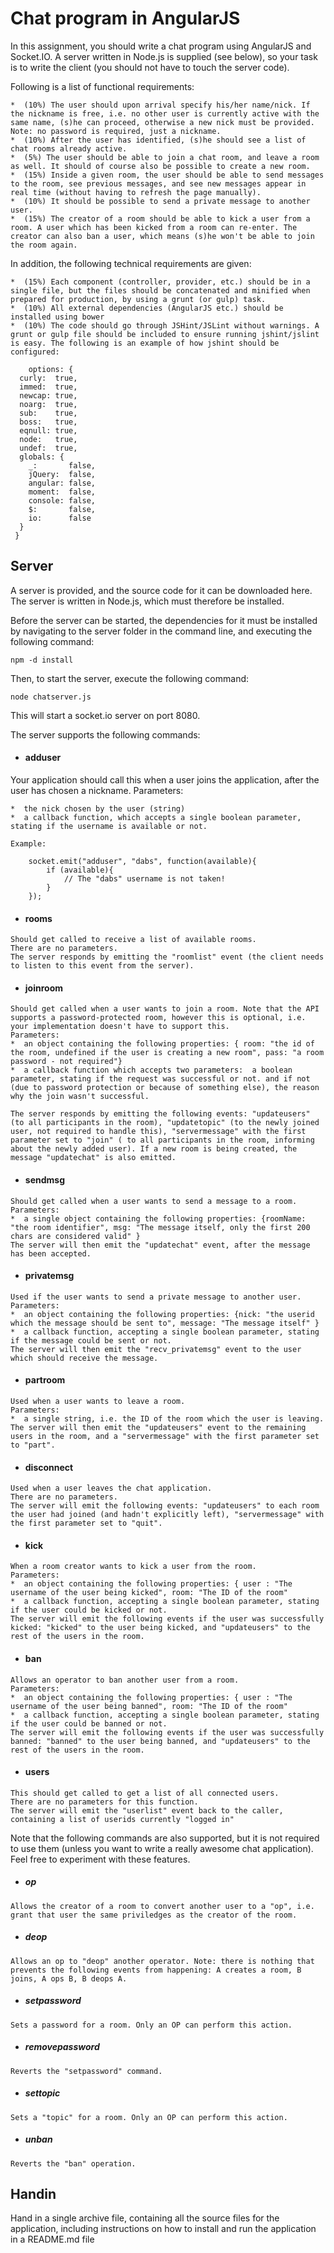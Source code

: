  	
# Chat program in AngularJS

In this assignment, you should write a chat program using AngularJS and Socket.IO. A server written in Node.js is supplied (see below), so your task is to write the client (you should not have to touch the server code).

Following is a list of functional requirements:

    *  (10%) The user should upon arrival specify his/her name/nick. If the nickname is free, i.e. no other user is currently active with the same name, (s)he can proceed, otherwise a new nick must be provided. Note: no password is required, just a nickname.
    *  (10%) After the user has identified, (s)he should see a list of chat rooms already active.
    *  (5%) The user should be able to join a chat room, and leave a room as well. It should of course also be possible to create a new room.
    *  (15%) Inside a given room, the user should be able to send messages to the room, see previous messages, and see new messages appear in real time (without having to refresh the page manually).
    *  (10%) It should be possible to send a private message to another user.
    *  (15%) The creator of a room should be able to kick a user from a room. A user which has been kicked from a room can re-enter. The creator can also ban a user, which means (s)he won't be able to join the room again.

In addition, the following technical requirements are given:

    *  (15%) Each component (controller, provider, etc.) should be in a single file, but the files should be concatenated and minified when prepared for production, by using a grunt (or gulp) task.
    *  (10%) All external dependencies (AngularJS etc.) should be installed using bower
    *  (10%) The code should go through JSHint/JSLint without warnings. A grunt or gulp file should be included to ensure running jshint/jslint is easy. The following is an example of how jshint should be configured:

		options: {
	  curly:  true,
	  immed:  true,
	  newcap: true,
	  noarg:  true,
	  sub:    true,
	  boss:   true,
	  eqnull: true,
	  node:   true,
	  undef:  true,
	  globals: {
		_:       false,
		jQuery:  false,
		angular: false,
		moment:  false,
		console: false,
		$:       false,
		io:      false
	  }
	 }

## Server

A server is provided, and the source code for it can be downloaded here. The server is written in Node.js, which must therefore be installed.

Before the server can be started, the dependencies for it must be installed by navigating to the server folder in the command line, and executing the following command:

	npm -d install

Then, to start the server, execute the following command:

	node chatserver.js

This will start a socket.io server on port 8080.

The server supports the following commands:

  *  #### adduser
Your application should call this when a user joins the application, after the user has chosen a nickname.
Parameters:

    *  the nick chosen by the user (string)
    *  a callback function, which accepts a single boolean parameter, stating if the username is available or not.

    Example:

		socket.emit("adduser", "dabs", function(available){
			if (available){
				// The "dabs" username is not taken! 
			}
		});
     
  *  #### rooms

    Should get called to receive a list of available rooms. 
    There are no parameters.
    The server responds by emitting the "roomlist" event (the client needs to listen to this event from the server).
     
  *  #### joinroom
    Should get called when a user wants to join a room. Note that the API supports a password-protected room, however this is optional, i.e. your implementation doesn't have to support this.
    Parameters:
    *  an object containing the following properties: { room: "the id of the room, undefined if the user is creating a new room", pass: "a room password - not required"}
    *  a callback function which accepts two parameters:  a boolean parameter, stating if the request was successful or not. and if not (due to password protection or because of something else), the reason why the join wasn't successful.

    The server responds by emitting the following events: "updateusers" (to all participants in the room), "updatetopic" (to the newly joined user, not required to handle this), "servermessage" with the first parameter set to "join" ( to all participants in the room, informing about the newly added user). If a new room is being created, the message "updatechat" is also emitted. 
     
  *  #### sendmsg
    Should get called when a user wants to send a message to a room. 
    Parameters:
    *  a single object containing the following properties: {roomName: "the room identifier", msg: "The message itself, only the first 200 chars are considered valid" }
    The server will then emit the "updatechat" event, after the message has been accepted.
     
  *  #### privatemsg
    Used if the user wants to send a private message to another user.
    Parameters:
    *  an object containing the following properties: {nick: "the userid which the message should be sent to", message: "The message itself" }
    *  a callback function, accepting a single boolean parameter, stating if the message could be sent or not.
    The server will then emit the "recv_privatemsg" event to the user which should receive the message.
     
  *  #### partroom
    Used when a user wants to leave a room.
    Parameters:
    *  a single string, i.e. the ID of the room which the user is leaving.
    The server will then emit the "updateusers" event to the remaining users in the room, and a "servermessage" with the first parameter set to "part".
     
  *  #### disconnect
    Used when a user leaves the chat application.
    There are no parameters.
    The server will emit the following events: "updateusers" to each room the user had joined (and hadn't explicitly left), "servermessage" with the first parameter set to "quit".
     
  *  #### kick
    When a room creator wants to kick a user from the room.
    Parameters:
    *  an object containing the following properties: { user : "The username of the user being kicked", room: "The ID of the room"
    *  a callback function, accepting a single boolean parameter, stating if the user could be kicked or not.
    The server will emit the following events if the user was successfully kicked: "kicked" to the user being kicked, and "updateusers" to the rest of the users in the room.
     
  *  #### ban
    Allows an operator to ban another user from a room.
    Parameters:
    *  an object containing the following properties: { user : "The username of the user being banned", room: "The ID of the room"
    *  a callback function, accepting a single boolean parameter, stating if the user could be banned or not. 
    The server will emit the following events if the user was successfully banned: "banned" to the user being banned, and "updateusers" to the rest of the users in the room.
     
  *  #### users
    This should get called to get a list of all connected users.
    There are no parameters for this function.
    The server will emit the "userlist" event back to the caller, containing a list of userids currently "logged in"
     

Note that the following commands are also supported, but it is not required to use them (unless you want to write a really awesome chat application). Feel free to experiment with these features.

  *  ##### op
    Allows the creator of a room to convert another user to a "op", i.e. grant that user the same priviledges as the creator of the room.
     
  *  ##### deop
    Allows an op to "deop" another operator. Note: there is nothing that prevents the following events from happening: A creates a room, B joins, A ops B, B deops A.
     
  *  ##### setpassword
    Sets a password for a room. Only an OP can perform this action.
     
  *  ##### removepassword
    Reverts the "setpassword" command.
     
  *  ##### settopic
    Sets a "topic" for a room. Only an OP can perform this action.
     
  *  ##### unban
    Reverts the "ban" operation.

## Handin

Hand in a single archive file, containing all the source files for the application, including instructions on how to install and run the application in a README.md file
